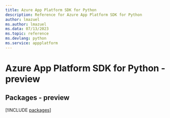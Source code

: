 ```yaml
---
title: Azure App Platform SDK for Python
description: Reference for Azure App Platform SDK for Python
author: lmazuel
ms.author: lmazuel
ms.data: 07/13/2023
ms.topic: reference
ms.devlang: python
ms.service: appplatform
---
```

# Azure App Platform SDK for Python - preview
## Packages - preview
[!INCLUDE [packages](app-platform-index.md)]